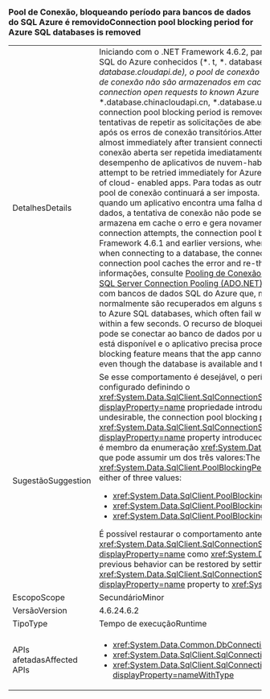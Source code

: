 ### <a name="connection-pool-blocking-period-for-azure-sql-databases-is-removed"></a><span data-ttu-id="cb843-101">Pool de Conexão, bloqueando período para bancos de dados do SQL Azure é removido</span><span class="sxs-lookup"><span data-stu-id="cb843-101">Connection pool blocking period for Azure SQL databases is removed</span></span>

|   |   |
|---|---|
|<span data-ttu-id="cb843-102">Detalhes</span><span class="sxs-lookup"><span data-stu-id="cb843-102">Details</span></span>|<span data-ttu-id="cb843-103">Iniciando com o .NET Framework 4.6.2, para conexão abrir solicitações para bancos de dados SQL do Azure conhecidos (*. t, *. database.chinacloudapi.cn, *. database.usgovcloudapi.net, *. database.cloudapi.de), o pool de conexão é o período de bloqueio removido, e erros de abertura de conexão não são armazenados em cache.</span><span class="sxs-lookup"><span data-stu-id="cb843-103">Starting with the .NET Framework 4.6.2, for connection open requests to known Azure SQL databases (*.database.windows.net, *.database.chinacloudapi.cn, *.database.usgovcloudapi.net, *.database.cloudapi.de), the connection pool blocking period is removed, and connection open errors are not cached.</span></span> <span data-ttu-id="cb843-104">As tentativas de repetir as solicitações de abertura de conexão ocorrerão quase que imediatamente após os erros de conexão transitórios.</span><span class="sxs-lookup"><span data-stu-id="cb843-104">Attempts to retry connection open requests will occur almost immediately after transient connection errors.</span></span> <span data-ttu-id="cb843-105">Essa alteração permite que a tentativa de conexão aberta ser repetida imediatamente para bancos de dados do SQL Azure, melhorando o desempenho de aplicativos de nuvem-habilitado.</span><span class="sxs-lookup"><span data-stu-id="cb843-105">This change allows the connection open attempt to be retried immediately for Azure SQL databases, thereby improving the performance of cloud- enabled apps.</span></span> <span data-ttu-id="cb843-106">Para todas as outras tentativas de conexão, o período de bloqueio de pool de conexão continuará a ser imposta. No .NET Framework 4.6.1 e versões anteriores, quando um aplicativo encontra uma falha de conexão transitória ao se conectar a um banco de dados, a tentativa de conexão não pode ser repetida rapidamente, porque o pool de conexão armazena em cache o erro e gera novamente por 5 segundos para 1 minuto.</span><span class="sxs-lookup"><span data-stu-id="cb843-106">For all other connection attempts, the connection pool blocking period continues to be enforced.In the .NET Framework 4.6.1 and earlier versions, when an app encounters a transient connection failure when connecting to a database, the connection attempt cannot be retried quickly, because the connection pool caches the error and re-throws it for 5 seconds to 1 minute.</span></span> <span data-ttu-id="cb843-107">Para obter mais informações, consulte [Pooling de Conexão do SQL Server (ADO.NET)](~/docs/framework/data/adonet/sql-server-connection-pooling.md).</span><span class="sxs-lookup"><span data-stu-id="cb843-107">For more information, see [SQL Server Connection Pooling (ADO.NET)](~/docs/framework/data/adonet/sql-server-connection-pooling.md).</span></span> <span data-ttu-id="cb843-108">Esse comportamento é problemático para conexões com bancos de dados SQL do Azure que, muitas vezes, falham com erros transitórios que normalmente são recuperados em alguns segundos.</span><span class="sxs-lookup"><span data-stu-id="cb843-108">This behavior is problematic for connections to Azure SQL databases, which often fail with transient errors that are typically recovered from within a few seconds.</span></span> <span data-ttu-id="cb843-109">O recurso de bloqueio de pool de conexão significa que o aplicativo não pode se conectar ao banco de dados por um período extenso, mesmo que o banco de dados está disponível e o aplicativo precisa processar dentro de alguns segundos.</span><span class="sxs-lookup"><span data-stu-id="cb843-109">The connection pool blocking feature means that the app cannot connect to the database for an extensive period, even though the database is available and the app needs to render within a few seconds.</span></span>|
|<span data-ttu-id="cb843-110">Sugestão</span><span class="sxs-lookup"><span data-stu-id="cb843-110">Suggestion</span></span>|<span data-ttu-id="cb843-111">Se esse comportamento é desejável, o período de bloqueio de pool de conexão pode ser configurado definindo o <xref:System.Data.SqlClient.SqlConnectionStringBuilder.PoolBlockingPeriod?displayProperty=name> propriedade introduzida no .NET Framework 4.6.2.</span><span class="sxs-lookup"><span data-stu-id="cb843-111">If this behavior is undesirable, the connection pool blocking period can be configured by setting the <xref:System.Data.SqlClient.SqlConnectionStringBuilder.PoolBlockingPeriod?displayProperty=name> property introduced in the .NET Framework 4.6.2.</span></span> <span data-ttu-id="cb843-112">O valor da propriedade é membro da enumeração <xref:System.Data.SqlClient.PoolBlockingPeriod?displayProperty=name> que pode assumir um dos três valores:</span><span class="sxs-lookup"><span data-stu-id="cb843-112">The value of the property is a member of the <xref:System.Data.SqlClient.PoolBlockingPeriod?displayProperty=name> enumeration that can take either of three values:</span></span><ul><li><xref:System.Data.SqlClient.PoolBlockingPeriod.AlwaysBlock></li><li><xref:System.Data.SqlClient.PoolBlockingPeriod.Auto></li><li><xref:System.Data.SqlClient.PoolBlockingPeriod.NeverBlock></li></ul><span data-ttu-id="cb843-113">É possível restaurar o comportamento anterior definindo a propriedade <xref:System.Data.SqlClient.SqlConnectionStringBuilder.PoolBlockingPeriod?displayProperty=name> como <xref:System.Data.SqlClient.PoolBlockingPeriod.AlwaysBlock>.</span><span class="sxs-lookup"><span data-stu-id="cb843-113">The previous behavior can be restored by setting the <xref:System.Data.SqlClient.SqlConnectionStringBuilder.PoolBlockingPeriod?displayProperty=name> property to <xref:System.Data.SqlClient.PoolBlockingPeriod.AlwaysBlock>.</span></span>|
|<span data-ttu-id="cb843-114">Escopo</span><span class="sxs-lookup"><span data-stu-id="cb843-114">Scope</span></span>|<span data-ttu-id="cb843-115">Secundário</span><span class="sxs-lookup"><span data-stu-id="cb843-115">Minor</span></span>|
|<span data-ttu-id="cb843-116">Versão</span><span class="sxs-lookup"><span data-stu-id="cb843-116">Version</span></span>|<span data-ttu-id="cb843-117">4.6.2</span><span class="sxs-lookup"><span data-stu-id="cb843-117">4.6.2</span></span>|
|<span data-ttu-id="cb843-118">Tipo</span><span class="sxs-lookup"><span data-stu-id="cb843-118">Type</span></span>|<span data-ttu-id="cb843-119">Tempo de execução</span><span class="sxs-lookup"><span data-stu-id="cb843-119">Runtime</span></span>|
|<span data-ttu-id="cb843-120">APIs afetadas</span><span class="sxs-lookup"><span data-stu-id="cb843-120">Affected APIs</span></span>|<ul><li><xref:System.Data.Common.DbConnection.OpenAsync?displayProperty=nameWithType></li><li><xref:System.Data.SqlClient.SqlConnection.Open?displayProperty=nameWithType></li><li><xref:System.Data.SqlClient.SqlConnection.OpenAsync(System.Threading.CancellationToken)?displayProperty=nameWithType></li></ul>|

